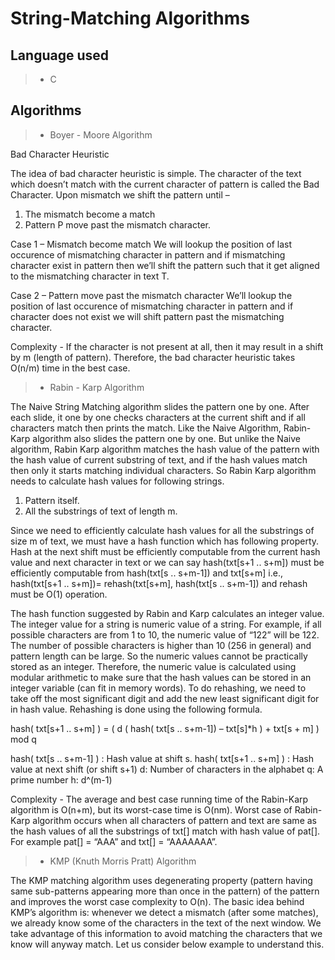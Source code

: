 # String-Matching Algorithms

## Language used

> - C

## Algorithms

> - Boyer - Moore Algorithm

Bad Character Heuristic

The idea of bad character heuristic is simple. The character of the text which doesn’t match with the current character of pattern is called the Bad Character. Upon mismatch we shift the pattern until –
1) The mismatch become a match
2) Pattern P move past the mismatch character.

Case 1 – Mismatch become match
We will lookup the position of last occurence of mismatching character in pattern and if mismatching character exist in pattern then we’ll shift the pattern such that it get aligned to the mismatching character in text T.

Case 2 – Pattern move past the mismatch character
We’ll lookup the position of last occurence of mismatching character in pattern and if character does not exist we will shift pattern past the mismatching character.

Complexity - If the character is not present at all, then it may result in a shift by m (length of pattern). Therefore, the bad character heuristic takes O(n/m) time in the best case.

> - Rabin - Karp Algorithm

The Naive String Matching algorithm slides the pattern one by one. After each slide, it one by one checks characters at the current shift and if all characters match then prints the match.
Like the Naive Algorithm, Rabin-Karp algorithm also slides the pattern one by one. But unlike the Naive algorithm, Rabin Karp algorithm matches the hash value of the pattern with the hash value of current substring of text, and if the hash values match then only it starts matching individual characters. So Rabin Karp algorithm needs to calculate hash values for following strings.

1) Pattern itself.
2) All the substrings of text of length m.

Since we need to efficiently calculate hash values for all the substrings of size m of text, we must have a hash function which has following property.
Hash at the next shift must be efficiently computable from the current hash value and next character in text or we can say hash(txt[s+1 .. s+m]) must be efficiently computable from hash(txt[s .. s+m-1]) and txt[s+m] i.e., hash(txt[s+1 .. s+m])= rehash(txt[s+m], hash(txt[s .. s+m-1]) and rehash must be O(1) operation.

The hash function suggested by Rabin and Karp calculates an integer value. The integer value for a string is numeric value of a string. For example, if all possible characters are from 1 to 10, the numeric value of “122” will be 122. The number of possible characters is higher than 10 (256 in general) and pattern length can be large. So the numeric values cannot be practically stored as an integer. Therefore, the numeric value is calculated using modular arithmetic to make sure that the hash values can be stored in an integer variable (can fit in memory words). To do rehashing, we need to take off the most significant digit and add the new least significant digit for in hash value. Rehashing is done using the following formula.

hash( txt[s+1 .. s+m] ) = ( d ( hash( txt[s .. s+m-1]) – txt[s]*h ) + txt[s + m] ) mod q

hash( txt[s .. s+m-1] ) : Hash value at shift s.
hash( txt[s+1 .. s+m] ) : Hash value at next shift (or shift s+1)
d: Number of characters in the alphabet
q: A prime number
h: d^(m-1)

Complexity - The average and best case running time of the Rabin-Karp algorithm is O(n+m), but its worst-case time is O(nm). Worst case of Rabin-Karp algorithm occurs when all characters of pattern and text are same as the hash values of all the substrings of txt[] match with hash value of pat[]. For example pat[] = “AAA” and txt[] = “AAAAAAA”.

> - KMP (Knuth Morris Pratt) Algorithm

The KMP matching algorithm uses degenerating property (pattern having same sub-patterns appearing more than once in the pattern) of the pattern and improves the worst case complexity to O(n). The basic idea behind KMP’s algorithm is: whenever we detect a mismatch (after some matches), we already know some of the characters in the text of the next window. We take advantage of this information to avoid matching the characters that we know will anyway match. Let us consider below example to understand this.
